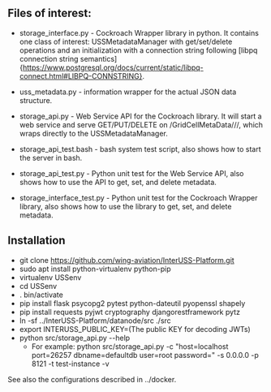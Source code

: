 ## Files of interest:

*   storage_interface.py - Cockroach Wrapper library in python. It contains one
    class of interest: USSMetadataManager with get/set/delete operations and an
    initialization with a connection string following [libpq connection string
    semantics]{https://www.postgresql.org/docs/current/static/libpq-connect.html#LIBPQ-CONNSTRING}.

*   uss_metadata.py - information wrapper for the actual JSON data structure.

*   storage_api.py - Web Service API for the Cockroach library. It will
    start a web service and serve GET/PUT/DELETE on
    /GridCellMetaData/<z>/<x>/<y>, which wraps directly to the
    USSMetadataManager.

*   storage_api_test.bash - bash system test script, also shows how to start
    the server in bash.

*   storage_api_test.py - Python unit test for the Web Service API, also
    shows how to use the API to get, set, and delete metadata.

*   storage_interface_test.py - Python unit test for the Cockroach Wrapper
    library, also shows how to use the library to get, set, and delete metadata.


## Installation

*   git clone https://github.com/wing-aviation/InterUSS-Platform.git
*   sudo apt install python-virtualenv python-pip
*   virtualenv USSenv
*   cd USSenv
*   . bin/activate
*   pip install flask psycopg2 pytest python-dateutil pyopenssl shapely
*   pip install requests pyjwt cryptography djangorestframework pytz
*   ln -sf ../InterUSS-Platform/datanode/src ./src
*   export INTERUSS_PUBLIC_KEY=(The public KEY for decoding JWTs)
*   python src/storage_api.py --help
    *   For example: python src/storage_api.py -c
        "host=localhost port=26257 dbname=defaultdb user=root password=" -s 0.0.0.0 -p 8121 -t
        test-instance  -v

See also the configurations described in ../docker.
